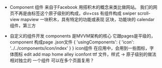 - Component 组件
  来自于Facebook 用搭积木的概念来类比做网站。
  我们的网页不再是由标签这个原子级别的构成，div+css
  有组件构成 swiper scroll-view mapview 一块积木，具有特定的功能或表现
  区块，功能块的
  calendar 组件，第三方 

- 自定义的组件开发
  components 是MVVM架构的核心 它跟pages是平级的，
  component 构成page  .json文件
  {
    'usingComponents': {
      'icon': '../../components/icon/index'
    }
  }
  icon组件
  在应用中，会用到一些图标，字体图标
  edit add  map  home 
  alley iconfont ttf 文件，样式 -> 原子级别的做法
  相对独立的 一个组件
  可以在多个页面复用？
